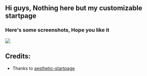 ## Hi guys, Nothing here but my customizable startpage
### Here's some screenshots, Hope you like it 

![](https://raw.githubusercontent.com/iamverysimp1e/startpage/main/Screenshots/screenshot.png)

## Credits: 
- Thanks to [aesthetic-startpage](https://github.com/Nainish-Rai/Aesthetic-Startpage)
